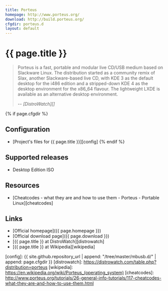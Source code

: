 ```yaml
---
title: Porteus
homepage: http://www.porteus.org/
download: http://build.porteus.org/
cfgdir: porteus.d
layout: default
---
```


# {{ page.title }}

> Porteus is a fast, portable and modular live CD/USB medium based on Slackware
> Linux. The distribution started as a community remix of Slax, another
> Slackware-based live CD, with KDE 3 as the default desktop for the i486
> edition and a stripped-down KDE 4 as the desktop environment for the x86_64
> flavour. The lightweight LXDE is available as an alternative desktop
> environment.
>
> -- <cite markdown="1">[DistroWatch][]</cite>


{% if page.cfgdir %}
## Configuration

- [Project's files for {{ page.title }}][config]
{% endif %}


## Supported releases

- Desktop Edition ISO


## Resources

- [Cheatcodes - what they are and how to use them - Porteus - Portable Linux][cheatcodes]


## Links

- [Official homepage]({{ page.homepage }})
- [Official download page]({{ page.download }})
- [{{ page.title }} at DistroWatch][distrowatch]
- [{{ page.title }} at Wikipedia][wikipedia]


[config]: {{ site.github.repository_url | append: "/tree/master/mbusb.d/" | append: page.cfgdir }}
[distrowatch]: https://distrowatch.com/table.php?distribution=porteus
[wikipedia]: https://en.wikipedia.org/wiki/Porteus_(operating_system)
[cheatcodes]: http://www.porteus.org/tutorials/26-general-info-tutorials/117-cheatcodes-what-they-are-and-how-to-use-them.html

